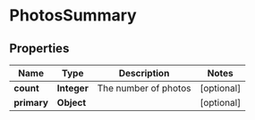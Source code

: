 # PhotosSummary

## Properties
Name | Type | Description | Notes
------------ | ------------- | ------------- | -------------
**count** | **Integer** | The number of photos |  [optional]
**primary** | **Object** |  |  [optional]
